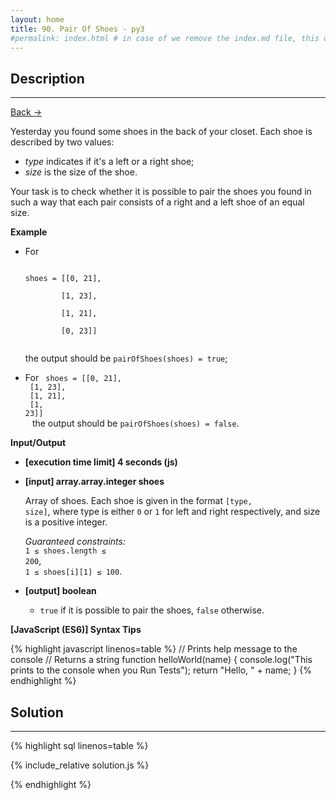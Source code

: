 ```yaml
---
layout: home
title: 90. Pair Of Shoes - py3
#permalink: index.html # in case of we remove the index.md file, this doc will be the index page
---
```


<div class="row">
<div class="columnStmt" markdown="1">

## Description

---

[Back -> ](../README.md)

Yesterday you found some shoes in the back of your closet. Each shoe is described by two values:

- _type_ indicates if it's a left or a right shoe;
- _size_ is the size of the shoe.

Your task is to check whether it is possible to pair the shoes you found in such a way that each pair consists of a right and a left shoe of an equal size.

**Example**

- For

  <code>
  shoes = [[0, 21],<br>
          [1, 23],<br>
          [1, 21],<br>
          [0, 23]]<br>
  </code>

  the output should be
  `pairOfShoes(shoes) = true`;

- For
  <code>
  shoes = [[0, 21],<br>
  [1, 23],<br>
  [1, 21],<br>
  [1, 23]]<br>
  </code>
  the output should be
  `pairOfShoes(shoes) = false`.

**Input/Output**

- **[execution time limit] 4 seconds (js)**

- **[input] array.array.integer shoes**

  Array of shoes. Each shoe is given in the format <code>[type, size]</code>, where type is either <code>0</code> or <code>1</code> for left and right respectively, and size is a positive integer.<br>

  _Guaranteed constraints:_<br>
  <code>1 ≤ shoes.length ≤ 200</code>,<br> <code>1 ≤ shoes[i][1] ≤ 100</code>.

- **[output] boolean**
  - <code>true</code> if it is possible to pair the shoes, <code>false</code> otherwise.

**[JavaScript (ES6)] Syntax Tips**

{% highlight javascript linenos=table %}
// Prints help message to the console
// Returns a string
function helloWorld(name) {
console.log("This prints to the console when you Run Tests");
return "Hello, " + name;
}
{% endhighlight %}

</div>
<div class="columnSol" markdown="1">

## Solution

---

{% highlight sql linenos=table %}

{% include_relative solution.js %}

{% endhighlight %}

</div>
</div>
